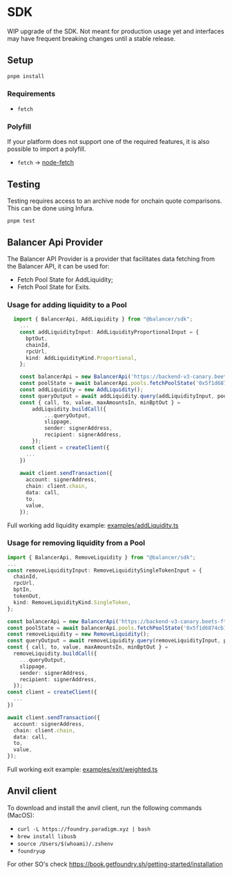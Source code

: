 # SDK

WIP upgrade of the SDK. Not meant for production usage yet and interfaces may have frequent breaking changes until a stable release.

## Setup

`pnpm install`

### Requirements

- `fetch`

### Polyfill

If your platform does not support one of the required features, it is also possible to import a polyfill.

- `fetch` -> [node-fetch](https://github.com/node-fetch/node-fetch#providing-global-access)

## Testing

Testing requires access to an archive node for onchain quote comparisons. This can be done using Infura.

`pnpm test`

## Balancer Api Provider

The Balancer API Provider is a provider that facilitates 
data fetching from the Balancer API,
it can be used for:
- Fetch Pool State for AddLiquidity;
- Fetch Pool State for Exits.

### Usage for adding liquidity to a Pool

```ts
  import { BalancerApi, AddLiquidity } from "@balancer/sdk";
    ...
    const addLiquidityInput: AddLiquidityProportionalInput = {
      bptOut,
      chainId,
      rpcUrl,
      kind: AddLiquidityKind.Proportional,
    };

    const balancerApi = new BalancerApi('https://backend-v3-canary.beets-ftm-node.com/graphql', 1);
    const poolState = await balancerApi.pools.fetchPoolState('0x5f1d6874cb1e7156e79a7563d2b61c6cbce03150000200000000000000000586');
    const addLiquidity = new AddLiquidity();
    const queryOutput = await addLiquidity.query(addLiquidityInput, poolState);
    const { call, to, value, maxAmountsIn, minBptOut } =
        addLiquidity.buildCall({
            ...queryOutput,
            slippage,
            sender: signerAddress,
            recipient: signerAddress,
        });
    const client = createClient({
      ...
    })
    
    await client.sendTransaction({
      account: signerAddress,
      chain: client.chain,
      data: call,
      to,
      value,
    });
```
Full working add liquidity example: [examples/addLiquidity.ts](./examples/addLiquidity.ts)

### Usage for removing liquidity from a Pool
```ts
import { BalancerApi, RemoveLiquidity } from "@balancer/sdk";
...
const removeLiquidityInput: RemoveLiquiditySingleTokenInput = {
  chainId,
  rpcUrl,
  bptIn,
  tokenOut,
  kind: RemoveLiquidityKind.SingleToken,
};

const balancerApi = new BalancerApi('https://backend-v3-canary.beets-ftm-node.com/graphql', 1);
const poolState = await balancerApi.pools.fetchPoolState('0x5f1d6874cb1e7156e79a7563d2b61c6cbce03150000200000000000000000586');
const removeLiquidity = new RemoveLiquidity();
const queryOutput = await removeLiquidity.query(removeLiquidityInput, poolState);
const { call, to, value, maxAmountsIn, minBptOut } =
  removeLiquidity.buildCall({
    ...queryOutput,
    slippage,
    sender: signerAddress,
    recipient: signerAddress,
  });
const client = createClient({
  ...
})

await client.sendTransaction({
  account: signerAddress,
  chain: client.chain,
  data: call,
  to,
  value,
});
```
Full working exit example: [examples/exit/weighted.ts](./examples/exit/weighted.ts)

## Anvil client
To download and install the anvil client, run the following commands (MacOS):
- `curl -L https://foundry.paradigm.xyz | bash`
- `brew install libusb`
- `source /Users/$(whoami)/.zshenv`
- `foundryup`

For other SO's check https://book.getfoundry.sh/getting-started/installation
```
